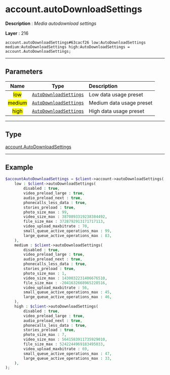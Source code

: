 # account.autoDownloadSettings

**Description** : *Media autodownload settings*

**Layer** : 216

```tl
account.autoDownloadSettings#63cacf26 low:AutoDownloadSettings medium:AutoDownloadSettings high:AutoDownloadSettings = account.AutoDownloadSettings;
```

---

## Parameters

| Name | Type | Description |
| :---: | :---: | :--- |
| <mark>low</mark> | [`AutoDownloadSettings`](type/AutoDownloadSettings) | Low data usage preset |
| <mark>medium</mark> | [`AutoDownloadSettings`](type/AutoDownloadSettings) | Medium data usage preset |
| <mark>high</mark> | [`AutoDownloadSettings`](type/AutoDownloadSettings) | High data usage preset |

---

## Type

[account.AutoDownloadSettings](type/account.AutoDownloadSettings)

---

## Example

```php
$accountAutoDownloadSettings = $client->account->autoDownloadSettings(
	low : $client->autoDownloadSettings(
		disabled : true,
		video_preload_large : true,
		audio_preload_next : true,
		phonecalls_less_data : true,
		stories_preload : true,
		photo_size_max : 99,
		video_size_max : 3870893319238384492,
		file_size_max : 3728792913171717113,
		video_upload_maxbitrate : 70,
		small_queue_active_operations_max : 99,
		large_queue_active_operations_max : 83,
	),
	medium : $client->autoDownloadSettings(
		disabled : true,
		video_preload_large : true,
		audio_preload_next : true,
		phonecalls_less_data : true,
		stories_preload : true,
		photo_size_max : 1,
		video_size_max : 1430032231406676510,
		file_size_max : -2041632668965228516,
		video_upload_maxbitrate : 56,
		small_queue_active_operations_max : 45,
		large_queue_active_operations_max : 46,
	),
	high : $client->autoDownloadSettings(
		disabled : true,
		video_preload_large : true,
		audio_preload_next : true,
		phonecalls_less_data : true,
		stories_preload : true,
		photo_size_max : 7,
		video_size_max : 5641583911735929010,
		file_size_max : 5242244969183495033,
		video_upload_maxbitrate : 69,
		small_queue_active_operations_max : 47,
		large_queue_active_operations_max : 33,
	),
);
```